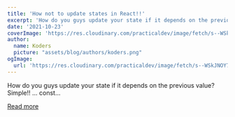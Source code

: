 ```yaml
---
title: 'How not to update states in React!!'
excerpt: 'How do you guys update your state if it depends on the previous value?  Simple!!    ...  const...'
date: '2021-10-23'
coverImage: 'https://res.cloudinary.com/practicaldev/image/fetch/s--WSkJNOY7--/c_imagga_scale,f_auto,fl_progressive,h_420,q_auto,w_1000/https://dev-to-uploads.s3.amazonaws.com/uploads/articles/v6uewpkyoeidy44xzfan.png'
author:
  name: Koders
  picture: "assets/blog/authors/koders.png"
ogImage:
  url: 'https://res.cloudinary.com/practicaldev/image/fetch/s--WSkJNOY7--/c_imagga_scale,f_auto,fl_progressive,h_420,q_auto,w_1000/https://dev-to-uploads.s3.amazonaws.com/uploads/articles/v6uewpkyoeidy44xzfan.png'
---
```


How do you guys update your state if it depends on the previous value?  Simple!!    ...  const...

[Read more](https://dev.to/nehal_mahida/how-not-to-update-states-in-react-33om)
